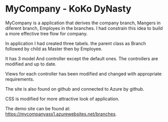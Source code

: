 <h1>MyCompany - KoKo DyNasty</h1>

<p>MyCompany is a application that derives the company branch, Mangers in diferent branch, Employes in the branches. I had constrain this idea to build a more effective tree flow for company.</p>

<p>In application I had created three tabels. the parent class as Branch followed by child as Master then by Employee.</p>

<p>It has 3 model And controller except the default ones. The controllers are modified and up to date.</p>

<p>Views for each controller has been modified and changed with appropriate requirements.</p>

<p>The site is also found on github and connected to Azure by github.</p>

<p>CSS is modified for more attractive look of application.</p>

<p>The demo site can be found at: <a href="https://mycompanyass1.azurewebsites.net/branches">https://mycompanyass1.azurewebsites.net/branches</a>.</p>